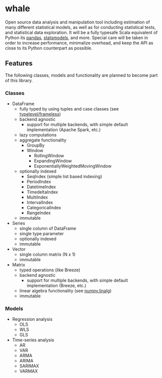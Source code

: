 # whale

Open source data analysis and manipulation tool including estimation of many different statistical models, as well as for conducting statistical tests, and statistical data exploration. It will be a fully typesafe Scala equivalent of Python its [pandas](https://pandas.pydata.org), [statsmodels](https://www.statsmodels.org/stable/index.html), and more. Special care will be taken in order to increase performance, minimalize overhead, and keep the API as close to its Python counterpart as possible.

## Features
The following classes, models and functionality are planned to become part of this library. 

### Classes
  * DataFrame
    * fully typed by using tuples and case classes (see [typelevel/frameless](https://github.com/typelevel/frameless))
    * backend agnostic 
      * support for multiple backends, with simple default implementation (Apache Spark, etc.)
    * lazy computations
    * aggregate functionality
      * GroupBy
      * Window
        * RollingWindow
        * ExpandingWindow
        * ExponentiallyWeightedMovingWindow
    * optionally indexed
      * SeqIndex (simple list based indexing)
      * PeriodIndex
      * DatetimeIndex
      * TimedeltaIndex
      * MultiIndex
      * IntervalIndex
      * CategoricalIndex
      * RangeIndex
    * immutable
  * Series 
    * single column of DataFrame
    * single type parameter
    * optionally indexed
    * immutable
  * Vector
    * single column matrix (N x 1)
    * immutable
  * Matrix
    * typed operations (like Breeze)
    * backend agnostic 
      * support for multiple backends, with simple default implementation (Breeze, etc.)
    * linear algebra functionality (see [numpy.linalg](https://numpy.org/doc/stable/reference/routines.linalg.html))
    * immutable
 
### Models
  * Regression analysis
    * OLS
    * WLS
    * GLS
  * Time-series analysis
    * AR
    * VAR
    * ARMA
    * ARIMA
    * SARIMAX
    * VARMAX
